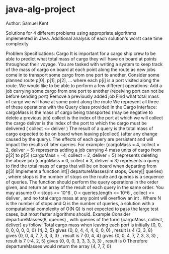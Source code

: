 # java-alg-project

Author: Samuel Kent

Solutions for 4 different problems using appropriate algorithms implemented in Java. Additional analysis of each solution's worst case time complexity

Problem Specifications:
Cargo
It is important for a cargo ship crew to be able to predict what total mass of cargo they will have on board at points
throughout their voyage. You are tasked with writing a system to keep track of the mass of cargo on board at each
point along the route as new jobs come in to transport some cargo from one port to another.
Consider some planned route p[0], p[1], p[2], ... where each p[i] is a port visited along the route. We
would like to be able to perform a few different operations:
Add a job carrying some cargo from one port to another (receiving port can not be before sending port)
Remove a previously added job
Find what total mass of cargo we will have at some point along the route
We represent all three of these operations with the Query class provided in the Cargo interface:
cargoMass is the mass of cargo being transported (may be negative to delete a previous job)
collect is the index of the port at which we will collect the cargo
deliver is the index of the port to which the cargo must be delivered ( collect <= deliver )
The result of a query is the total mass of cargo expected to be on board when leaving p[collect] (after any
change caused by the query). The effects of each query are persistent and will impact the results of later queries.
For example:
{cargoMass = 4, collect = 2, deliver = 5} represents adding a job carrying 4 mass units of cargo from
p[2] to p[5]
{cargoMass = -4, collect = 2, deliver = 5} represents deleting the above job
{cargoMass = 0, collect = 3, deliver = 3} represents a query to find the total mass of cargo that will be
on board when departing from p[3]
Implement a function int[] departureMasses(int stops, Query[] queries) , where stops is the number of
stops on the route and queries is a sequence of queries. The function should perform the query operations in the
order given, and return an array of the result of each query in the same order.
You may assume 0 < stops <= 10^6 , 0 < queries.length <= 10^6 , collect <= deliver , and no total cargo
mass at any point will overflow an int .
Where N is the number of stops and Q is the number of queries, a solution with a computational complexity of
O(N Q) is not expected to pass the large test cases, but most faster algorithms should.
Example
Consider departureMasses(8, queries) , with queries of the form {cargoMass, collect, deliver} as follow:
Total cargo mass when leaving each port is initially {0, 0, 0, 0, 0, 0, 0, 0}
{4, 2, 5} gives {0, 0, 4, 4, 4, 0, 0, 0} , result is 4
{3, 3, 8} gives {0, 0, 4, 7, 7, 3, 3, 3} , result is 7
{0, 4, 4} gives {0, 0, 4, 7, 7, 3, 3, 3} , result is 7
{-4, 2, 5} gives {0, 0, 0, 3, 3, 3, 3, 3} , result is 0
Therefore departureMasses would return the array {4, 7, 7, 0} 
